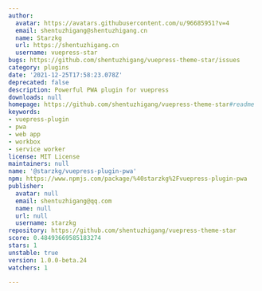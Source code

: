 ```yaml
---
author:
  avatar: https://avatars.githubusercontent.com/u/96685951?v=4
  email: shentuzhigang@shentuzhigang.cn
  name: Starzkg
  url: https://shentuzhigang.cn
  username: vuepress-star
bugs: https://github.com/shentuzhigang/vuepress-theme-star/issues
category: plugins
date: '2021-12-25T17:58:23.078Z'
deprecated: false
description: Powerful PWA plugin for vuepress
downloads: null
homepage: https://github.com/shentuzhigang/vuepress-theme-star#readme
keywords:
- vuepress-plugin
- pwa
- web app
- workbox
- service worker
license: MIT License
maintainers: null
name: '@starzkg/vuepress-plugin-pwa'
npm: https://www.npmjs.com/package/%40starzkg%2Fvuepress-plugin-pwa
publisher:
  avatar: null
  email: shentuzhigang@qq.com
  name: null
  url: null
  username: starzkg
repository: https://github.com/shentuzhigang/vuepress-theme-star
score: 0.48493669585183274
stars: 1
unstable: true
version: 1.0.0-beta.24
watchers: 1

---
```


